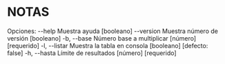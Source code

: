# NOTAS

Opciones:
      --help     Muestra ayuda                                        [booleano]
      --version  Muestra número de versión                            [booleano]
  -b, --base     Número base a multiplicar                  [número] [requerido]
  -l, --listar   Muestra la tabla en consola         [booleano] [defecto: false]
  -h, --hasta    Límite de resultados                       [número] [requerido]